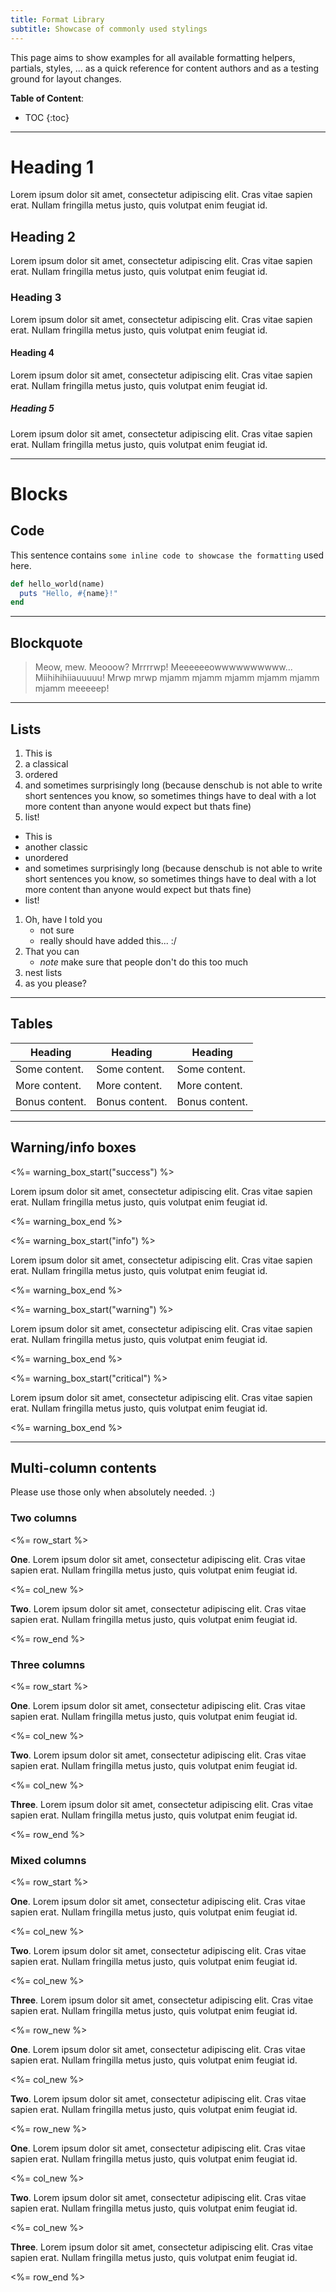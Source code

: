 ```yaml
---
title: Format Library
subtitle: Showcase of commonly used stylings
---
```


This page aims to show examples for all available formatting helpers, partials, styles, ... as a quick reference for content authors and as a testing ground for layout changes.

**Table of Content**:

- TOC
{:toc}

---

# Heading 1

Lorem ipsum dolor sit amet, consectetur adipiscing elit. Cras vitae sapien erat. Nullam fringilla metus justo, quis volutpat enim feugiat id.

## Heading 2

Lorem ipsum dolor sit amet, consectetur adipiscing elit. Cras vitae sapien erat. Nullam fringilla metus justo, quis volutpat enim feugiat id.

### Heading 3

Lorem ipsum dolor sit amet, consectetur adipiscing elit. Cras vitae sapien erat. Nullam fringilla metus justo, quis volutpat enim feugiat id.

#### Heading 4

Lorem ipsum dolor sit amet, consectetur adipiscing elit. Cras vitae sapien erat. Nullam fringilla metus justo, quis volutpat enim feugiat id.

##### Heading 5

Lorem ipsum dolor sit amet, consectetur adipiscing elit. Cras vitae sapien erat. Nullam fringilla metus justo, quis volutpat enim feugiat id.

---

# Blocks

## Code

This sentence contains `some inline code to showcase the formatting` used here.

~~~ruby
def hello_world(name)
  puts "Hello, #{name}!"
end
~~~

---

## Blockquote

> Meow, mew. Meooow? Mrrrrwp! Meeeeeeowwwwwwwwww... Miihihihiiauuuuu! Mrwp mrwp mjamm mjamm mjamm mjamm mjamm mjamm meeeeep!

---

## Lists

1. This is
2. a classical
3. ordered
4. and sometimes surprisingly long (because denschub is not able to write short sentences you know, so sometimes things have to deal with a lot more content than anyone would expect but thats fine)
5. list!

- This is
- another classic
- unordered
- and sometimes surprisingly long (because denschub is not able to write short sentences you know, so sometimes things have to deal with a lot more content than anyone would expect but thats fine)
- list!

1. Oh, have I told you
   - not sure
   - really should have added this... :/
2. That you can
   - *note* make sure that people don't do this too much
3. nest lists
4. as you please?

---

## Tables

| Heading        | Heading        | Heading        |
| -------------- | -------------- | -------------- |
| Some content.  | Some content.  | Some content.  |
| More content.  | More content.  | More content.  |
| Bonus content. | Bonus content. | Bonus content. |

---

## Warning/info boxes

<%= warning_box_start("success") %>

Lorem ipsum dolor sit amet, consectetur adipiscing elit. Cras vitae sapien erat. Nullam fringilla metus justo, quis volutpat enim feugiat id.

<%= warning_box_end %>

<%= warning_box_start("info") %>

Lorem ipsum dolor sit amet, consectetur adipiscing elit. Cras vitae sapien erat. Nullam fringilla metus justo, quis volutpat enim feugiat id.

<%= warning_box_end %>

<%= warning_box_start("warning") %>

Lorem ipsum dolor sit amet, consectetur adipiscing elit. Cras vitae sapien erat. Nullam fringilla metus justo, quis volutpat enim feugiat id.

<%= warning_box_end %>

<%= warning_box_start("critical") %>

Lorem ipsum dolor sit amet, consectetur adipiscing elit. Cras vitae sapien erat. Nullam fringilla metus justo, quis volutpat enim feugiat id.

<%= warning_box_end %>

---

## Multi-column contents

Please use those only when absolutely needed. :)

### Two columns

<%= row_start %>

**One**. Lorem ipsum dolor sit amet, consectetur adipiscing elit. Cras vitae sapien erat. Nullam fringilla metus justo, quis volutpat enim feugiat id.

<%= col_new %>

**Two**. Lorem ipsum dolor sit amet, consectetur adipiscing elit. Cras vitae sapien erat. Nullam fringilla metus justo, quis volutpat enim feugiat id.

<%= row_end %>

### Three columns

<%= row_start %>

**One**. Lorem ipsum dolor sit amet, consectetur adipiscing elit. Cras vitae sapien erat. Nullam fringilla metus justo, quis volutpat enim feugiat id.

<%= col_new %>

**Two**. Lorem ipsum dolor sit amet, consectetur adipiscing elit. Cras vitae sapien erat. Nullam fringilla metus justo, quis volutpat enim feugiat id.

<%= col_new %>

**Three**. Lorem ipsum dolor sit amet, consectetur adipiscing elit. Cras vitae sapien erat. Nullam fringilla metus justo, quis volutpat enim feugiat id.

<%= row_end %>

### Mixed columns

<%= row_start %>

**One**. Lorem ipsum dolor sit amet, consectetur adipiscing elit. Cras vitae sapien erat. Nullam fringilla metus justo, quis volutpat enim feugiat id.

<%= col_new %>

**Two**. Lorem ipsum dolor sit amet, consectetur adipiscing elit. Cras vitae sapien erat. Nullam fringilla metus justo, quis volutpat enim feugiat id.

<%= col_new %>

**Three**. Lorem ipsum dolor sit amet, consectetur adipiscing elit. Cras vitae sapien erat. Nullam fringilla metus justo, quis volutpat enim feugiat id.

<%= row_new %>

**One**. Lorem ipsum dolor sit amet, consectetur adipiscing elit. Cras vitae sapien erat. Nullam fringilla metus justo, quis volutpat enim feugiat id.

<%= col_new %>

**Two**. Lorem ipsum dolor sit amet, consectetur adipiscing elit. Cras vitae sapien erat. Nullam fringilla metus justo, quis volutpat enim feugiat id.

<%= row_new %>

**One**. Lorem ipsum dolor sit amet, consectetur adipiscing elit. Cras vitae sapien erat. Nullam fringilla metus justo, quis volutpat enim feugiat id.

<%= col_new %>

**Two**. Lorem ipsum dolor sit amet, consectetur adipiscing elit. Cras vitae sapien erat. Nullam fringilla metus justo, quis volutpat enim feugiat id.

<%= col_new %>

**Three**. Lorem ipsum dolor sit amet, consectetur adipiscing elit. Cras vitae sapien erat. Nullam fringilla metus justo, quis volutpat enim feugiat id.

<%= row_end %>
